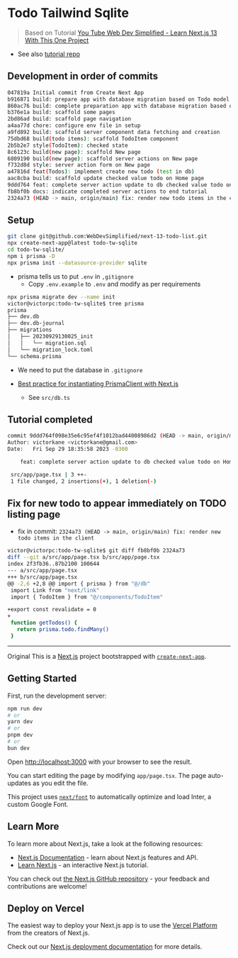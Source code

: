 # Todo Tailwind Sqlite

> Based on Tutorial [You Tube Web Dev Simplified - Learn Next.js 13 With This One Project](https://youtu.be/NgayZAuTgwM?si=BuQfd5BDetNI7Max)

- See also [tutorial repo](https://github.com/WebDevSimplified/next-13-todo-list)

## Development in order of commits

```bash
047819a Initial commit from Create Next App
b916871 build: prepare app with database migration based on Todo model
860ac76 build: complete preparation app with database migration based on Todo model
b376e1a build: scaffold some pages
2bd86ad build: scaffold page navigation
a4aa77d chore: configure env file in setup
a9fd892 build: scaffold server component data fetching and creation
75dbd68 build(todo items): scaffold TodoItem component
2b5b2e7 style(TodoItem): checked state
8c6123c build(new page): scaffold New page
6809190 build(new page): scaffold server actions on New page
f732d8d style: server action form on New page
a47816d feat(Todos): implement create new todo (test in db)
aac8cba build: scaffold update checked value todo on Home page
9ddd764 feat: complete server action update to db checked value todo on Home page
fb8bf0b docs: indicate completed server actions to end tutorial
2324a73 (HEAD -> main, origin/main) fix: render new todo items in the client
```

## Setup

```bash
git clone git@github.com:WebDevSimplified/next-13-todo-list.git
npx create-next-app@latest todo-tw-sqlite
cd todo-tw-sqlite/
npm i prisma -D
npx prisma init --datasource-provider sqlite
```

- prisma tells us to put `.env` in `,gitignore`
  - Copy `.env.example` to `.env` and modify as per requirements

```bash
npx prisma migrate dev --name init
victor@victorpc:todo-tw-sqlite$ tree prisma
prisma
├── dev.db
├── dev.db-journal
├── migrations
│   ├── 20230929130025_init
│   │   └── migration.sql
│   └── migration_lock.toml
└── schema.prisma
```

- We need to put the database in `.gitignore`

- [Best practice for instantiating PrismaClient with Next.js](https://www.prisma.io/docs/guides/other/troubleshooting-orm/help-articles/nextjs-prisma-client-dev-practices#solution)
  - See `src/db.ts`

## Tutorial completed

```bash
commit 9ddd764f098e35e6c95ef4f1012bad44008986d2 (HEAD -> main, origin/main)
Author: victorkane <victorkane@gmail.com>
Date:   Fri Sep 29 18:35:58 2023 -0300

    feat: complete server action update to db checked value todo on Home page

 src/app/page.tsx | 3 ++-
 1 file changed, 2 insertions(+), 1 deletion(-)
```

## Fix for new todo to appear immediately on TODO listing page

- fix in commit: `2324a73 (HEAD -> main, origin/main) fix: render new todo items in the client`

```bash
victor@victorpc:todo-tw-sqlite$ git diff fb8bf0b 2324a73
diff --git a/src/app/page.tsx b/src/app/page.tsx
index 2f3fb36..87b2100 100644
--- a/src/app/page.tsx
+++ b/src/app/page.tsx
@@ -2,6 +2,8 @@ import { prisma } from "@/db"
 import Link from "next/link"
 import { TodoItem } from "@/components/TodoItem"

+export const revalidate = 0
+
 function getTodos() {
   return prisma.todo.findMany()
 }
```

---

Original
This is a [Next.js](https://nextjs.org/) project bootstrapped with [`create-next-app`](https://github.com/vercel/next.js/tree/canary/packages/create-next-app).

## Getting Started

First, run the development server:

```bash
npm run dev
# or
yarn dev
# or
pnpm dev
# or
bun dev
```

Open [http://localhost:3000](http://localhost:3000) with your browser to see the result.

You can start editing the page by modifying `app/page.tsx`. The page auto-updates as you edit the file.

This project uses [`next/font`](https://nextjs.org/docs/basic-features/font-optimization) to automatically optimize and load Inter, a custom Google Font.

## Learn More

To learn more about Next.js, take a look at the following resources:

- [Next.js Documentation](https://nextjs.org/docs) - learn about Next.js features and API.
- [Learn Next.js](https://nextjs.org/learn) - an interactive Next.js tutorial.

You can check out [the Next.js GitHub repository](https://github.com/vercel/next.js/) - your feedback and contributions are welcome!

## Deploy on Vercel

The easiest way to deploy your Next.js app is to use the [Vercel Platform](https://vercel.com/new?utm_medium=default-template&filter=next.js&utm_source=create-next-app&utm_campaign=create-next-app-readme) from the creators of Next.js.

Check out our [Next.js deployment documentation](https://nextjs.org/docs/deployment) for more details.
